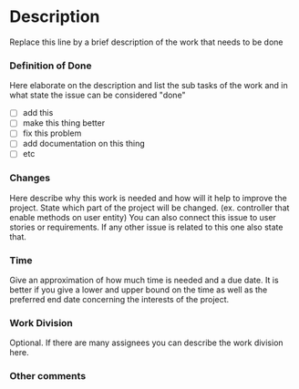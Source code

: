 # Description
Replace this line by a brief description of the work that needs to be done

### Definition of Done
Here elaborate on the description and list the sub tasks of the work and in what state the issue can be considered "done"
* [ ] add this
* [ ] make this thing better
* [ ] fix this problem
* [ ] add documentation on this thing
* [ ] etc

### Changes
Here describe why this work is needed and how will it help to improve the project. 
State which part of the project will be changed. (ex. controller that enable methods on user entity)
You can also connect this issue to user stories or requirements.
If any other issue is related to this one also state that.

### Time
Give an approximation of how much time is needed and a due date. 
It is better if you give a lower and upper bound on the time as well as the preferred end date concerning the interests of the project.

### Work Division
Optional. If there are many assignees you can describe the work division here.

### Other comments

<!-- You can add assignees, labels(you should include sprint week labels) and milestones -->
